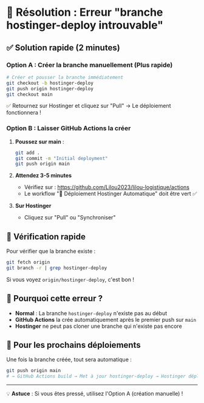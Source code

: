 # 🔧 Résolution : Erreur "branche hostinger-deploy introuvable"

## ✅ Solution rapide (2 minutes)

### Option A : Créer la branche manuellement (Plus rapide)

```bash
# Créer et pousser la branche immédiatement
git checkout -b hostinger-deploy
git push origin hostinger-deploy
git checkout main
```

✅ Retournez sur Hostinger et cliquez sur "Pull" → Le déploiement fonctionnera !

### Option B : Laisser GitHub Actions la créer

1. **Poussez sur main** :
   ```bash
   git add .
   git commit -m "Initial deployment"
   git push origin main
   ```

2. **Attendez 3-5 minutes**
   - Vérifiez sur : https://github.com/Lilou2023/lilou-logistique/actions
   - Le workflow "🚀 Déploiement Hostinger Automatique" doit être vert ✅

3. **Sur Hostinger**
   - Cliquez sur "Pull" ou "Synchroniser"

## 🎯 Vérification rapide

Pour vérifier que la branche existe :
```bash
git fetch origin
git branch -r | grep hostinger-deploy
```

Si vous voyez `origin/hostinger-deploy`, c'est bon !

## 📝 Pourquoi cette erreur ?

- **Normal** : La branche `hostinger-deploy` n'existe pas au début
- **GitHub Actions** la crée automatiquement après le premier push sur `main`
- **Hostinger** ne peut pas cloner une branche qui n'existe pas encore

## 🚀 Pour les prochains déploiements

Une fois la branche créée, tout sera automatique :
```bash
git push origin main
# → GitHub Actions build → Met à jour hostinger-deploy → Hostinger déploie
```

---

💡 **Astuce** : Si vous êtes pressé, utilisez l'Option A (création manuelle) !
